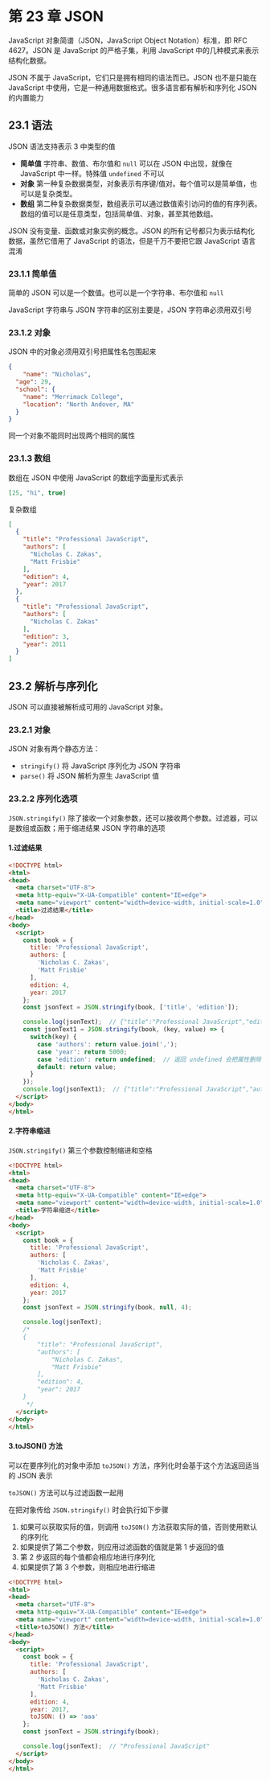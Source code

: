 # 第 23 章 JSON

JavaScript 对象简谱（JSON，JavaScript Object Notation）标准，即 RFC 4627。JSON  是 JavaScript 的严格子集，利用 JavaScript 中的几种模式来表示结构化数据。

JSON 不属于 JavaScript，它们只是拥有相同的语法而已。JSON 也不是只能在 JavaScript 中使用，它是一种通用数据格式。很多语言都有解析和序列化 JSON 的内置能力

## 23.1 语法

JSON 语法支持表示 3 中类型的值

- **简单值** 字符串、数值、布尔值和 `null` 可以在 JSON 中出现，就像在 JavaScript 中一样。特殊值 `undefined` 不可以
- **对象** 第一种复杂数据类型，对象表示有序键/值对。每个值可以是简单值，也可以是复杂类型。
- **数组** 第二种复杂数据类型，数组表示可以通过数值索引访问的值的有序列表。数组的值可以是任意类型，包括简单值、对象，甚至其他数组。

JSON 没有变量、函数或对象实例的概念。JSON 的所有记号都只为表示结构化数据，虽然它借用了 JavaScript 的语法，但是千万不要把它跟 JavaScript 语言混淆

### 23.1.1 简单值

简单的 JSON 可以是一个数值。也可以是一个字符串、布尔值和 `null`

JavaScript 字符串与 JSON 字符串的区别主要是，JSON 字符串必须用双引号

### 23.1.2 对象

JSON 中的对象必须用双引号把属性名包围起来

```json
{
	"name": "Nicholas",
  "age": 29,
  "school": {
    "name": "Merrimack College",
    "location": "North Andover, MA"
  }
}
```

同一个对象不能同时出现两个相同的属性

### 23.1.3 数组

数组在 JSON 中使用 JavaScript 的数组字面量形式表示

```json
[25, "hi", true]
```

复杂数组

```json
[
  {
    "title": "Professional JavaScript",
    "authors": [
      "Nicholas C. Zakas",
      "Matt Frisbie"
    ],
    "edition": 4,
    "year": 2017
  },
  {
    "title": "Professional JavaScript",
    "authors": [
      "Nicholas C. Zakas"
    ],
    "edition": 3,
    "year": 2011
  }
]
```



## 23.2 解析与序列化

JSON 可以直接被解析成可用的 JavaScript 对象。

### 23.2.1 对象

JSON 对象有两个静态方法：

- `stringify()` 将 JavaScript 序列化为 JSON 字符串
- `parse()` 将 JSON 解析为原生 JavaScript 值

### 23.2.2 序列化选项

`JSON.stringify()` 除了接收一个对象参数，还可以接收两个参数。过滤器，可以是数组或函数；用于缩进结果 JSON 字符串的选项

#### 1.过滤结果

```html
<!DOCTYPE html>
<html>
<head>
  <meta charset="UTF-8">
  <meta http-equiv="X-UA-Compatible" content="IE=edge">
  <meta name="viewport" content="width=device-width, initial-scale=1.0">
  <title>过滤结果</title>
</head>
<body>
  <script>
    const book = {
      title: 'Professional JavaScript',
      authors: [
        'Nicholas C. Zakas',
        'Matt Frisbie'
      ],
      edition: 4,
      year: 2017
    };
    const jsonText = JSON.stringify(book, ['title', 'edition']);

    console.log(jsonText);  // {"title":"Professional JavaScript","edition":4}
    const jsonText1 = JSON.stringify(book, (key, value) => {
      switch(key) {
        case 'authors': return value.join(',');
        case 'year': return 5000;
        case 'edition': return undefined;  // 返回 undefined 会把属性删除
        default: return value;
      }
    });
    console.log(jsonText1);  // {"title":"Professional JavaScript","authors":"Nicholas C. Zakas,Matt Frisbie","year":5000}
  </script>
</body>
</html>
```



#### 2.字符串缩进

`JSON.stringify()` 第三个参数控制缩进和空格

```html
<!DOCTYPE html>
<html>
<head>
  <meta charset="UTF-8">
  <meta http-equiv="X-UA-Compatible" content="IE=edge">
  <meta name="viewport" content="width=device-width, initial-scale=1.0">
  <title>字符串缩进</title>
</head>
<body>
  <script>
    const book = {
      title: 'Professional JavaScript',
      authors: [
        'Nicholas C. Zakas',
        'Matt Frisbie'
      ],
      edition: 4,
      year: 2017
    };
    const jsonText = JSON.stringify(book, null, 4);

    console.log(jsonText);
    /* 
    {
        "title": "Professional JavaScript",
        "authors": [
            "Nicholas C. Zakas",
            "Matt Frisbie"
        ],
        "edition": 4,
        "year": 2017
    }
     */
  </script>
</body>
</html>
```



#### 3.toJSON() 方法

可以在要序列化的对象中添加 `toJSON()` 方法，序列化时会基于这个方法返回适当的 JSON 表示

`toJSON()` 方法可以与过滤函数一起用

在把对象传给 `JSON.stringify()` 时会执行如下步骤

1. 如果可以获取实际的值，则调用 `toJSON()` 方法获取实际的值，否则使用默认的序列化
2. 如果提供了第二个参数，则应用过滤函数的值就是第 1 步返回的值
3. 第 2 步返回的每个值都会相应地进行序列化
4. 如果提供了第 3 个参数，则相应地进行缩进

```html
<!DOCTYPE html>
<html>
<head>
  <meta charset="UTF-8">
  <meta http-equiv="X-UA-Compatible" content="IE=edge">
  <meta name="viewport" content="width=device-width, initial-scale=1.0">
  <title>toJSON() 方法</title>
</head>
<body>
  <script>
    const book = {
      title: 'Professional JavaScript',
      authors: [
        'Nicholas C. Zakas',
        'Matt Frisbie'
      ],
      edition: 4,
      year: 2017,
      toJSON: () => 'aaa'
    };
    const jsonText = JSON.stringify(book);

    console.log(jsonText);  // "Professional JavaScript"
  </script>
</body>
</html>
```

